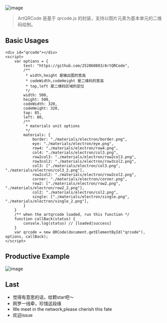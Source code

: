 ![image](http://wx1.sinaimg.cn/large/a73bc6a1ly1fz9rutoazqj21kw0lon0r.jpg)  

>ArtQRCode 是基于 qrcode.js 的封装，支持以图片元素为基本单元的二维码绘制。

## Basic Usages
```
<div id="qrcode"></div>
<script>
    var options = {
        text: "https://github.com/252860883/ArtQRCode",
        /**
         * width,height 是输出图的宽高
         * codeWidth,codeHeight 是二维码的宽高
         * top,left 是二维码区域的定位
         */
        width: 500,
        height: 500,
        codeWidth: 320,
        codeHeight: 320,
        top: 85,
        left: 80,
        /**
         * materials unit options
         */
        materials: {
            border: "./materials/electron/border.png",
            eye: "./materials/electron/eye.png",
            row4: "./materials/electron/row4.png",
            col4: "./materials/electron/col3.png",
            row2col3: "./materials/electron/row2col3.png",
            row3col2: "./materials/electron/row3col2.png",
            col3: ["./materials/electron/col3.png", "./materials/electron/col3_2.png"],
            row2col2: "./materials/electron/row2col2.png",
            corner: "./materials/electron/corner.png",
            row2: ["./materials/electron/row2.png", "./materials/electron/row2_2.png"],
            col2: "./materials/electron/col2.png",
            single: ["./materials/electron/single.png", "./materials/electron/single_2.png"],
        }
    }
    /** when the artqrcode loaded, run this function */
    function callBack(status) {
        console.log(status) // [loaded|success]
    }
    var qrcode = new QRCode(document.getElementById("qrcode"), options, callBack);
</script>
```


## Productive Example
![image](http://wx2.sinaimg.cn/large/a73bc6a1ly1fmeydtz4jej21kw0qzgz6.jpg)


## Last
- 觉得有意思的话，给颗star吧～
- 网罗一线牵，珍惜这段缘
- We meet in the network,please cherish this fate
- 欢迎issue
